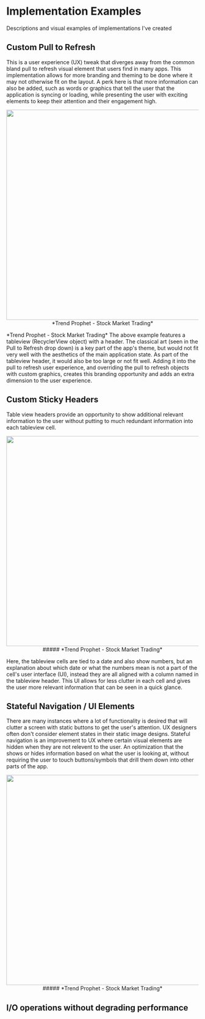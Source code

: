 # Implementation Examples
Descriptions and visual examples of implementations I've created

## Custom Pull to Refresh

This is a user experience (UX) tweak that diverges away from the common bland pull to refresh visual element that users find in many apps. This implementation allows for more branding and theming to be done where it may not otherwise fit on the layout. A perk here is that more information can also be added, such as words or graphics that tell the user that the application is syncing or loading, while presenting the user with exciting elements to keep their attention and their engagement high.
<p align="center">
  <img align="center" src="https://github.com/ericlw/Implementation-Examples/blob/master/images/ux-android-custom-ptr-tp.gif" height="550">
  </br>*Trend Prophet - Stock Market Trading*
</p>
*Trend Prophet - Stock Market Trading*
The above example features a tableview (RecyclerView object) with a header. The classical art (seen in the Pull to Refresh drop down) is a key part of the app's theme, but would not fit very well with the aesthetics of the main application state. As part of the tableview header, it would also be too large or not fit well. Adding it into the pull to refresh user experience, and overriding the pull to refresh objects with custom graphics, creates this branding opportunity and adds an extra dimension to the user experience.

## Custom Sticky Headers

Table view headers provide an opportunity to show additional relevant information to the user without putting to much redundant information into each tableview cell.

<p align="center">
	<img align="center" src="https://github.com/ericlw/Implementation-Examples/blob/master/images/ux-android-custom-sticky-headers-tp.gif" height="550">
	</br>##### *Trend Prophet - Stock Market Trading*
</p>

Here, the tableview cells are tied to a date and also show numbers, but an explanation about which date or what the numbers mean is not a part of the cell's user interface (UI), instead they are all aligned with a column named in the tableview header. This UI allows for less clutter in each cell and gives the user more relevant information that can be seen in a quick glance.

## Stateful Navigation / UI Elements

There are many instances where a lot of functionality is desired that will clutter a screen with static buttons to get the user's attention. UX designers often don't consider element states in their static image designs. Stateful navigation is an improvement to UX where certain visual elements are hidden when they are not relevent to the user. An optimization that the shows or hides information based on what the user is looking at, without requiring the user to touch buttons/symbols that drill them down into other parts of the app.

<p align="center">
	<img align="center" src="https://github.com/ericlw/Implementation-Examples/blob/master/images/ux-android-statefulnavigation-tp.gif" height="550">
	</br>##### *Trend Prophet - Stock Market Trading*
</p>

## I/O operations without degrading performance